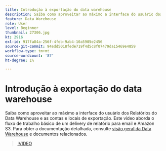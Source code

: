 ```yaml
---
title: Introdução à exportação do data warehouse
description: Saiba como aproveitar ao máximo a interface do usuário dos Relatórios do Data Warehouse e as contas e locais de exportação. Este vídeo aborda o fluxo de trabalho básico de um delivery de relatório para email e Amazon S3.
feature: Data Warehouse
role: User
level: Beginner
thumbnail: 27306.jpg
kt: 2916
exl-id: 917fa84a-256f-4feb-9ab4-10a5905e2456
source-git-commit: 94edd5018fede719f4d5c8f07479da15469e4859
workflow-type: tm+mt
source-wordcount: '87'
ht-degree: 1%

---
```


# Introdução à exportação do data warehouse

Saiba como aproveitar ao máximo a interface do usuário dos Relatórios do Data Warehouse e as contas e locais de exportação. Este vídeo aborda o fluxo de trabalho básico de um delivery de relatório para email e Amazon S3. Para obter a documentação detalhada, consulte [visão geral da Data Warehouse](https://experienceleague.adobe.com/docs/analytics/export/data-warehouse/data-warehouse.html?lang=pt-BR) e documentos relacionados.

>[!VIDEO](https://video.tv.adobe.com/v/27306/?quality=12&learn=on)
